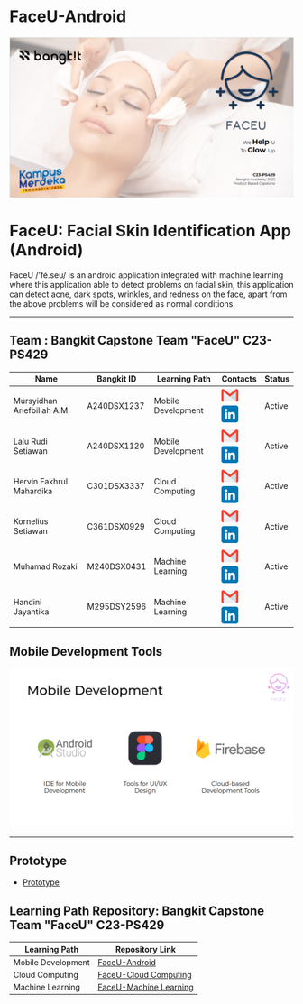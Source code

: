 # FaceU-Android

![alt text](https://github.com/rudistiawannn/FaceU-Android/blob/main/FaceU%20background.png?raw=true)

# FaceU: Facial Skin Identification App (Android)
FaceU /’fé.seu/ is an android application integrated with machine learning where this application able to detect problems on facial skin, this application can detect acne, dark spots, wrinkles, and redness on the face, apart from the above problems will be considered as normal conditions.
_____________________________________________________________________________________________________________________________________________________________

## Team : Bangkit Capstone Team "FaceU" C23-PS429

| Name                        | Bangkit ID   | Learning Path      | Contacts                      | Status |
| --------------------------- | ------------ | ------------------ | ----------------------------- | ------ |
| Mursyidhan Ariefbillah A.M. | A240DSX1237  | Mobile Development | [![Mursyidhan Ariefbillah A.M.](https://github.com/rudistiawannn/FaceU-Android/blob/main/gmail%201.png)](mailto:mursyidhan7@gmail.com) [![Mursyidhan Ariefbillah A.M.](https://github.com/rudistiawannn/FaceU-Android/blob/main/linkedin%201.png)](https://www.linkedin.com/in/mursyidhan-ariefbillah-20626b245/)  | Active |
| Lalu Rudi Setiawan          | A240DSX1120  | Mobile Development | [![Lalu Rudi Setiawan](https://github.com/rudistiawannn/FaceU-Android/blob/main/gmail%201.png)](mailto:rudistiawannn@gmail.com) [![Lalu Rudi Setiawan](https://github.com/rudistiawannn/FaceU-Android/blob/main/linkedin%201.png)](https://www.linkedin.com/in/lalu-rudi-setiawan-213405225/)       | Active |
| Hervin Fakhrul Mahardika    | C301DSX3337  | Cloud Computing    | [![Hervin Fakhrul Mahardika](https://github.com/rudistiawannn/FaceU-Android/blob/main/gmail%201.png)](mailto:C301DSX3337@bangkit.academy) [![Hervin Fakhrul Mahardika](https://github.com/rudistiawannn/FaceU-Android/blob/main/linkedin%201.png)](http://linkedin.com/in/hervinfakhrul)     | Active |
| Kornelius Setiawan          | C361DSX0929  | Cloud Computing    | [![Kornelius Setiawan](https://github.com/rudistiawannn/FaceU-Android/blob/main/gmail%201.png)](mailto:korneliussetiawan13@gmail.com) [![Kornelius Setiawan](https://github.com/rudistiawannn/FaceU-Android/blob/main/linkedin%201.png)](http://linkedin.com/in/korneliussetiawan) | Active |
| Muhamad Rozaki              | M240DSX0431  | Machine Learning   | [![Muhamad Rozaki](https://github.com/rudistiawannn/FaceU-Android/blob/main/gmail%201.png)](mailto:rozakky17402@gmail.com) [![Muhamad Rozaki](https://github.com/rudistiawannn/FaceU-Android/blob/main/linkedin%201.png)](http://www.linkedin.com/in/muhamad-rozaki-2b7405247)        | Active |
| Handini Jayantika           | M295DSY2596  | Machine Learning   | [![Handini Jayantika](https://github.com/rudistiawannn/FaceU-Android/blob/main/gmail%201.png)](mailto:handini.ka@gmail.com) [![Handini Jayantika](https://github.com/rudistiawannn/FaceU-Android/blob/main/linkedin%201.png)](https://www.linkedin.com/in/handinij/)          | Active |

## Mobile Development Tools
![alt text](https://github.com/rudistiawannn/FaceU-Android/blob/main/toolsmd.png?raw=true)
__________________________________________________________________________________________________________________________________________________________

## Prototype
* [Prototype](https://www.figma.com/proto/nMeLEBV7oGS4p0ewxUaHVY/FaceU?page-id=0%3A1&type=design&node-id=108-29&viewport=320%2C2220%2C0.48&scaling=scale-down&starting-point-node-id=108%3A29)

## Learning Path Repository: Bangkit Capstone Team "FaceU" C23-PS429

| Learning Path      | Repository Link                                                                             | 
| -----------------  | ------------------------------------------------------------------------------------------- |  
| Mobile Development | [FaceU-Android](https://github.com/rudistiawannn/FaceU-Android.git)                         |  
| Cloud Computing    | [FaceU-Cloud Computing](https://github.com/QueenAgella/FaceU-API-CloudComputing)            | 
| Machine Learning   | [FaceU-Machine Learning](https://github.com/Rozaki17/Bangkit-Capstone-Machine_Learning.git) | 
